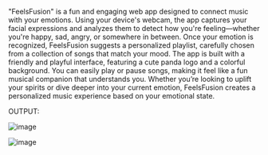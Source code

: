 "FeelsFusion" is a fun and engaging web app designed to connect music with your emotions. Using your device's webcam, the app captures your facial expressions and analyzes them to detect how you're feeling—whether you're happy, sad, angry, or somewhere in between. Once your emotion is recognized, FeelsFusion suggests a personalized playlist, carefully chosen from a collection of songs that match your mood. The app is built with a friendly and playful interface, featuring a cute panda logo and a colorful background. You can easily play or pause songs, making it feel like a fun musical companion that understands you. Whether you’re looking to uplift your spirits or dive deeper into your current emotion, FeelsFusion creates a personalized music experience based on your emotional state.

OUTPUT:


![image](https://github.com/user-attachments/assets/f8d29709-77ad-4717-90b8-691422dbe012)


![image](https://github.com/user-attachments/assets/bdaa9195-8171-4643-80de-6dea6113e9d8)
